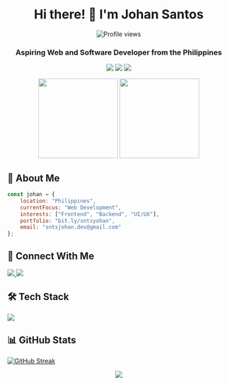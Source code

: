 <div align="center">
  <h1>Hi there! 👋 I'm Johan Santos</h1>
  
  <p>
    <img src="https://komarev.com/ghpvc/?username=sntsjohan&style=flat-square&color=58A6FF" alt="Profile views">
  </p>

  <h3>Aspiring Web and Software Developer from the Philippines</h3>

  <p>
    <img src="https://img.shields.io/badge/Learning-Tailwind_CSS-38B2AC?style=for-the-badge&logo=tailwind-css&logoColor=white">
    <img src="https://img.shields.io/badge/Learning-Node.js-339933?style=for-the-badge&logo=node.js&logoColor=white">
    <img src="https://img.shields.io/badge/Learning-PHP-777BB4?style=for-the-badge&logo=php&logoColor=white">
  </p>

  <p>
    <img height="180em" src="https://github-readme-stats.vercel.app/api?username=sntsjohan&show_icons=true&theme=tokyonight&include_all_commits=true&count_private=true"/>
    <img height="180em" src="https://github-readme-stats.vercel.app/api/top-langs/?username=sntsjohan&layout=compact&langs_count=7&theme=tokyonight"/>
  </p>
</div>

<div align="left">

## 🚀 About Me

```javascript
const johan = {
    location: "Philippines",
    currentFocus: "Web Development",
    interests: ["Frontend", "Backend", "UI/UX"],
    portfolio: "bit.ly/sntsyohan",
    email: "sntsjohan.dev@gmail.com"
};
```

## 🤝 Connect With Me

<p>
  <a href="https://twitter.com/sntsjohan" target="_blank">
    <img src="https://img.shields.io/badge/Twitter-1DA1F2?style=for-the-badge&logo=twitter&logoColor=white">
  </a>
  <a href="https://linkedin.com/in/sntsjohan" target="_blank">
    <img src="https://img.shields.io/badge/LinkedIn-0077B5?style=for-the-badge&logo=linkedin&logoColor=white">
  </a>
</p>

## 🛠️ Tech Stack

<p>
  <img src="https://skillicons.dev/icons?i=html,css,js,java,python,git,figma,ps&theme=dark" />
</p>

## 📊 GitHub Stats

[![GitHub Streak](https://github-readme-streak-stats.herokuapp.com/?user=sntsjohan&theme=tokyonight)](https://git.io/streak-stats)

</div>

<div align="center">
  <img src="https://capsule-render.vercel.app/api?type=waving&color=gradient&height=100&section=footer"/>
</div>
